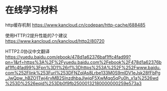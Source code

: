 # 在线学习材料
http缓存机制
https://www.kancloud.cn/codepan/http-cache/688485

使用HTTP/2提升性能的7个建议
https://www.kancloud.cn/kancloud/http2/80720

HTTP2.0协议中文翻译
https://yuedu.baidu.com/ebook/478d1a62376baf1ffc4fad99?pn=1&rf=https%3A%2F%2Fyuedu.baidu.com%2Febook%2F478d1a62376baf1ffc4fad99%3Fpn%3D1%26rf%3Dhttps%253A%252F%252Fwww.baidu.com%252Flink%253Furl%253DFNZqlAs8Lrbe133M0S9mlDV1eJsk28fFbPg_JwQpw_hBZO1Twj4rvMB2SInzdhbaJlwjqF5XwMqg5qPu0h_x1a%2526wd%253D%2526eqid%253Db0f9fb25000132180000000259e573a3
